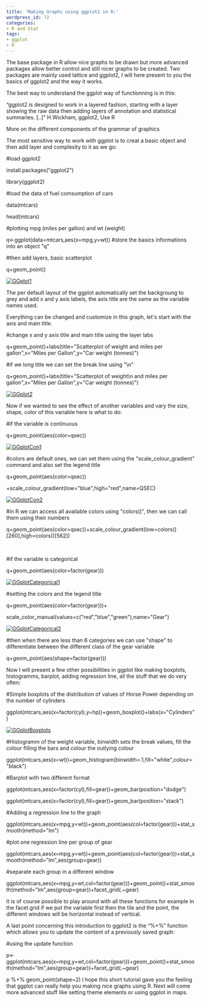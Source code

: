 ```yaml
---
title: 'Making Graphs using ggplot2 in R:'
wordpress_id: 72
categories:
- R and Stat
tags:
- ggplot
- R
---
```


The base package in R allow nice graphs to be drawn but more advanced packages allow better control and still nicer graphs to be created. Two packages are mainly used lattice and ggplot2, I will here present to you the basics of ggplot2 and the way it works.

The best way to understand the ggplot way of functionning is in this:

“ggplot2 is designed to work in a layered fashion, starting with a layer showing the raw data then adding layers of annotation and statistical summaries. [..]" H.Wickham, ggplot2, Use R

More on the different components of the grammar of graphics

The most sensitive way to work with ggplot is to creat a basic object and then add layer and complexity to it as we go:

#load ggplot2 

install.packages("ggplot2") 

library(ggplot2) 

#load the data of fuel comsumption of cars 

data(mtcars) 

head(mtcars) 

#plotting mpg (miles per gallon) and wt (weight) 

q<-ggplot(data=mtcars,aes(x=mpg,y=wt)) #store the basics informations into an object "q" 

#then add layers, basic scatterplot 

q+geom_point()

[![GGplot1](http://biologyforfun.files.wordpress.com/2013/01/ggplot1.png?w=300)](http://biologyforfun.files.wordpress.com/2013/01/ggplot1.png)

The per default layout of the ggplot automatically set the backgroung to grey and add x and y axis labels, the axis title are the same as the variable names used.

Everything can be changed and customize in this graph, let's start with the axis and main title.

#change x and y axis title and main title using the layer labs 

q+geom_point()+labs(title="Scatterplot of weight and miles per gallon",x="Miles per Gallon",y="Car weight (tonnes)")

#if we long title we can set the break line using "\n" 

q+geom_point()+labs(title="Scatterplot of weight\n and miles per gallon",x="Miles per Gallon",y="Car weight (tonnes)")

[![GGplot2](http://biologyforfun.files.wordpress.com/2013/01/ggplot2.png?w=300)](http://biologyforfun.files.wordpress.com/2013/01/ggplot2.png)

Now if we wanted to see the effect of another variables and vary the size, shape, color of this variable here is what to do:

#if the variable is continuous 

q+geom_point(aes(color=qsec)) 

[![GGplotCon1](http://biologyforfun.files.wordpress.com/2013/01/ggplotcon1.png?w=300)](http://biologyforfun.files.wordpress.com/2013/01/ggplotcon1.png)

#colors are default ones, we can set them using the "scale_colour_gradient" command and also set the legend title

q+geom_point(aes(color=qsec))

+scale_colour_gradient(low="blue",high="red",name=QSEC) 

[![GGplotCon2](http://biologyforfun.files.wordpress.com/2013/01/ggplotcon2.png?w=300)](http://biologyforfun.files.wordpress.com/2013/01/ggplotcon2.png)

#in R we can access all available colors using "colors()", then we can call them using their numbers 

q+geom_point(aes(color=qsec))+scale_colour_gradient(low=colors()[260],high=colors()[562])

 

#if the variable is categorical 

q+geom_point(aes(color=factor(gear))) 

[![GGplotCategorical1](http://biologyforfun.files.wordpress.com/2013/01/ggplotcategorical1.png?w=300)](http://biologyforfun.files.wordpress.com/2013/01/ggplotcategorical1.png)

#setting the colors and the legend title 

q+geom_point(aes(color=factor(gear)))+

scale_color_manual(values=c("red","blue","green"),name="Gear") 

[![GGplotCategorical2](http://biologyforfun.files.wordpress.com/2013/01/ggplotcategorical2.png?w=300)](http://biologyforfun.files.wordpress.com/2013/01/ggplotcategorical2.png)

#then when there are less than 6 categories we can use "shape" to differentiate between the different class of the gear variable 

q+geom_point(aes(shape=factor(gear)))

Now I will present a few other possibilities in ggplot like making boxplots, histogramms, barplot, adding regression line, all the stuff that we do very often:

#Simple boxplots of the distribution of values of Horse Power depending on the number of cylinders 

ggplot(mtcars,aes(x=factor(cyl),y=hp))+geom_boxplot()+labs(x="Cylinders") 

[![GGplotBoxplots](http://biologyforfun.files.wordpress.com/2013/01/ggplotboxplots.png?w=300)](http://biologyforfun.files.wordpress.com/2013/01/ggplotboxplots.png)

#Histogramm of the weight variable, binwidth sets the break values, fill the colour filling the bars and colour the outlying colour 

ggplot(mtcars,aes(x=wt))+geom_histogram(binwidth=.1,fill="white",colour="black") 

#Barplot with two different format 

ggplot(mtcars,aes(x=factor(cyl),fill=gear))+geom_bar(position="dodge") 

ggplot(mtcars,aes(x=factor(cyl),fill=gear))+geom_bar(position="stack")

#Adding a regression line to the graph 

ggplot(mtcars,aes(x=mpg,y=wt))+geom_point(aes(col=factor(gear)))+stat_smooth(method="lm") 

#plot one regression line per group of gear 

ggplot(mtcars,aes(x=mpg,y=wt))+geom_point(aes(col=factor(gear)))+stat_smooth(method="lm",aes(group=gear)) 

#separate each group in a different window 

ggplot(mtcars,aes(x=mpg,y=wt,col=factor(gear)))+geom_point()+stat_smooth(method="lm",aes(group=gear))+facet_grid(.~gear)

It is of course possible to play around with all these functions for example in the facet.grid if we put the variable first then the tile and the point, the different windows will be horizontal instead of vertical.

A last point concerning this introduction to ggplot2 is the “%+%” function which allows you to update the content of a previously saved graph:

#using the update function 

p<-ggplot(mtcars,aes(x=mpg,y=wt,col=factor(gear)))+geom_point()+stat_smooth(method="lm",aes(group=gear))+facet_grid(.~gear) 

p %+% geom_point(shape=2)
I hope this short tutorial gave you the feeling that ggplot can really help you making nice graphs using R. Next will come more advanced stuff like setting theme elements or using ggplot in maps.
